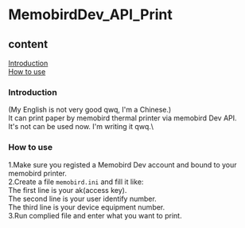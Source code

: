 # MemobirdDev_API_Print
## content
[Introduction](#Introduction)\
[How to use](#How%20to%20use)
### Introduction
(My English is not very good qwq, I'm a Chinese.)\
It can print paper by memobird thermal printer via memobird Dev API.\
It's not can be used now. I'm writing it  qwq.\
### How to use
1.Make sure you registed a Memobird Dev account and bound to your memobird printer.  
2.Create a file `memobird.ini` and fill it like:\
  The first line is your ak(access key).\
  The second line is your user identify number.\
  The third line is your device equipment number.\
3.Run complied file and enter what you want to print.
